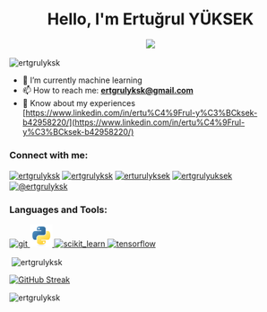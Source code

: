 <h1 align="center">Hello, I'm Ertuğrul YÜKSEK</h1>
<p align="middle"><img src="https://media1.giphy.com/media/XO8RMtRaK73isIt0i2/giphy.gif?cid=ecf05e47u1e45ix7bgnz62x51ywyr81hvq3chm1tnwce9p9l&rid=giphy.gif&ct=g" width="200px"></h2> 
<p align="left"> <img src="https://komarev.com/ghpvc/?username=ertgrulyksk&label=Profile%20views&color=0e75b6&style=flat" alt="ertgrulyksk" /> </p>

- 🌱 I’m currently machine learning 
- 📫 How to reach me: **ertgrulyksk@gmail.com**
- 📄 Know about my experiences [https://www.linkedin.com/in/ertu%C4%9Frul-y%C3%BCksek-b42958220/](https://www.linkedin.com/in/ertu%C4%9Frul-y%C3%BCksek-b42958220/)

<h3 align="left">Connect with me:</h3>
<p align="left">
<a href="https://twitter.com/ertgrulyksk" target="blank"><img align="center" src="https://upload.wikimedia.org/wikipedia/commons/4/4f/Twitter-logo.svg" alt="ertgrulyksk" height="30" width="40" /></a>  
<a href="https://www.linkedin.com/in/ertu%C4%9Frul-y%C3%BCksek-b42958220/" target="blank"><img align="center" src="https://upload.wikimedia.org/wikipedia/commons/8/81/LinkedIn_icon.svg" alt="ertgrulyksk" height="30" width="40" /></a>
<a href="https://www.kaggle.com/erturulyksek" target="blank"><img align="center" src="https://cdn4.iconfinder.com/data/icons/logos-and-brands/512/189_Kaggle_logo_logos-512.png" alt="erturulyksek " height="30" width="40" /></a>  
<a href="https://instagram.com/ertgrulyuksek" target="blank"><img align="center" src="https://upload.wikimedia.org/wikipedia/commons/9/95/Instagram_logo_2022.svg" alt="ertgrulyuksek" height="30" width="40" /></a>  
<a href="https://medium.com/@ertgrulyksk" target="blank"><img align="center" src="https://seeklogo.com/images/M/medium-logo-93CDCF6451-seeklogo.com.png" alt="@ertgrulyksk" height="30" width="40" /></a>
</p>

<h3 align="left">Languages and Tools:</h3>
<p align="left"></a> <a href="https://git-scm.com/" target="_blank"> <img src="https://www.vectorlogo.zone/logos/git-scm/git-scm-icon.svg" alt="git" width="40" height="40"/> </a> <a href="https://www.python.org" target="_blank"> <img src="https://raw.githubusercontent.com/devicons/devicon/master/icons/python/python-original.svg" alt="python" width="40" height="40"/> </a> <a href="https://scikit-learn.org/" target="_blank"> <img src="https://upload.wikimedia.org/wikipedia/commons/0/05/Scikit_learn_logo_small.svg" alt="scikit_learn" width="40" height="40"/> </a> <a href="https://www.tensorflow.org" target="_blank"> <img src="https://www.vectorlogo.zone/logos/tensorflow/tensorflow-icon.svg" alt="tensorflow" width="40" height="40"/> </a> </p>

<p>&nbsp;<img align="center" src="https://github-readme-stats.vercel.app/api?username=ertgrulyksk&show_icons=true&locale=en" alt="ertgrulyksk" /></p>

[![GitHub Streak](https://github-readme-streak-stats.herokuapp.com?user=ertgrulyksk&border_radius=80)](https://git.io/streak-stats)

<p><img align="center" src="https://github-readme-stats.vercel.app/api/top-langs?username=ertgrulyksk&show_icons=true&locale=en&layout=compact" alt="ertgrulyksk" /></p>
